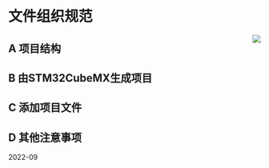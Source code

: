 # 文件组织规范

<img src = https://img.shields.io/badge/version-1.0-blue align="right">

## A 项目结构



## B 由STM32CubeMX生成项目



## C 添加项目文件



## D 其他注意事项




2022-09
